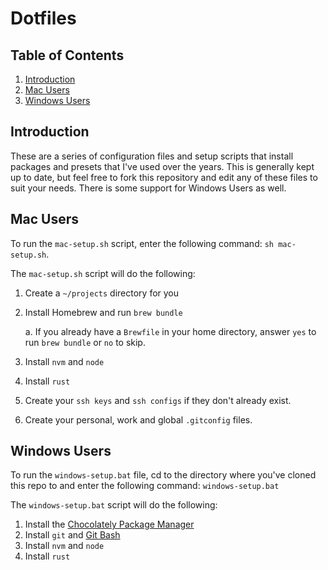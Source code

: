 # Dotfiles

## Table of Contents

1. [Introduction](#introduction)
2. [Mac Users](#mac-users)
3. [Windows Users](#windows-users)

## Introduction

These are a series of configuration files and setup scripts that install packages and presets that I've used over the years. This is generally kept up to date, but feel free to fork this repository and edit any of these files to suit your needs. There is some support for Windows Users as well.

## Mac Users

To run the `mac-setup.sh` script, enter the following command: `sh mac-setup.sh`.

The `mac-setup.sh` script will do the following:

1. Create a `~/projects` directory for you
2. Install Homebrew and run `brew bundle`

   a. If you already have a `Brewfile` in your home directory, answer `yes` to run `brew bundle` or `no` to skip.

3. Install `nvm` and `node`
4. Install `rust`
5. Create your `ssh keys` and `ssh configs` if they don't already exist.
6. Create your personal, work and global `.gitconfig` files.

## Windows Users

To run the `windows-setup.bat` file, cd to the directory where you've cloned this repo to and enter the following command: `windows-setup.bat`

The `windows-setup.bat` script will do the following:

1. Install the [Chocolately Package Manager](https://chocolatey.org/)
2. Install `git` and [Git Bash](https://gitforwindows.org/)
3. Install `nvm` and `node`
4. Install `rust`
